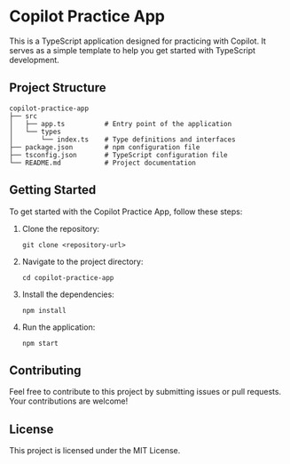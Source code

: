 # Copilot Practice App

This is a TypeScript application designed for practicing with Copilot. It serves as a simple template to help you get started with TypeScript development.

## Project Structure

```
copilot-practice-app
├── src
│   ├── app.ts          # Entry point of the application
│   └── types
│       └── index.ts    # Type definitions and interfaces
├── package.json        # npm configuration file
├── tsconfig.json       # TypeScript configuration file
└── README.md           # Project documentation
```

## Getting Started

To get started with the Copilot Practice App, follow these steps:

1. Clone the repository:
   ```
   git clone <repository-url>
   ```

2. Navigate to the project directory:
   ```
   cd copilot-practice-app
   ```

3. Install the dependencies:
   ```
   npm install
   ```

4. Run the application:
   ```
   npm start
   ```

## Contributing

Feel free to contribute to this project by submitting issues or pull requests. Your contributions are welcome!

## License

This project is licensed under the MIT License.